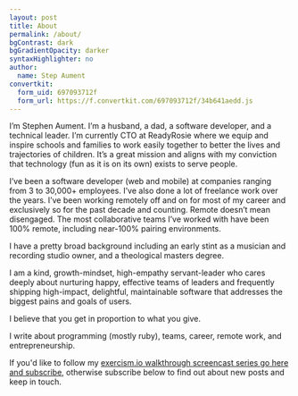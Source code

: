 ```yaml
---
layout: post
title: About
permalink: /about/
bgContrast: dark
bgGradientOpacity: darker
syntaxHighlighter: no
author:
  name: Step Aument
convertkit:
  form_uid: 697093712f
  form_url: https://f.convertkit.com/697093712f/34b641aedd.js
---
```


I’m Stephen Aument. I’m a husband, a dad, a software developer, and a technical leader. I’m currently CTO at ReadyRosie where we equip and inspire schools and families to work easily together to better the lives and trajectories of children. It’s a great mission and aligns with my conviction that technology (fun as it is on its own) exists to serve people.

I’ve been a software developer (web and mobile) at companies ranging from 3 to 30,000+ employees. I’ve also done a lot of freelance work over the years. I’ve been working remotely off and on for most of my career and exclusively so for the past decade and counting. Remote doesn’t mean disengaged. The most collaborative teams I’ve worked with have been 100% remote, including near-100% pairing environments.

I have a pretty broad background including an early stint as a musician and recording studio owner, and a theological masters degree.

I am a kind, growth-mindset, high-empathy servant-leader who cares deeply about nurturing happy, effective teams of leaders and frequently shipping high-impact, delightful, maintainable software that addresses the biggest pains and goals of users.

I believe that you get in proportion to what you give.

I write about programming (mostly ruby), teams, career, remote work, and entrepreneurship.

If you'd like to follow my [exercism.io walkthrough screencast series go here and subscribe](/blog/exercism-io-walkthrough/), otherwise subscribe below to find out about new posts and keep in touch.
